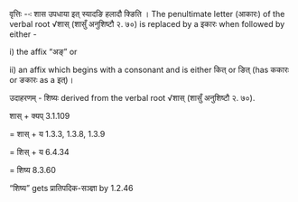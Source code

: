 




वृत्तिः --ः शास उपधाया इत् स्यादङि हलादौ क्ङिति । The penultimate letter (आकारः) of the verbal root √शास् (शासुँ अनुशिष्टौ २. ७०) is replaced by a इकारः when followed by either -

i) the affix “अङ्” or

ii) an affix which begins with a consonant and is either कित् or ङित् (has ककारः or ङकारः as a इत्)।


उदाहरणम् - शिष्यः derived from the verbal root √शास् (शासुँ अनुशिष्टौ २. ७०).


शास् + क्यप् 3.1.109

= शास् + य 1.3.3, 1.3.8, 1.3.9

= शिस् + य 6.4.34

= शिष्य 8.3.60


“शिष्य” gets प्रातिपदिक-सञ्ज्ञा by 1.2.46

